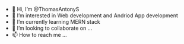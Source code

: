 - 👋 Hi, I’m @ThomasAntonyS
- 👀 I’m interested in Web development and Andriod App development 
- 🌱 I’m currently learning MERN stack
- 💞️ I’m looking to collaborate on ...
- 📫 How to reach me ...

<!---
ThomasAntonyS/ThomasAntonyS is a ✨ special ✨ repository because its `README.md` (this file) appears on your GitHub profile.
You can click the Preview link to take a look at your changes.
--->

